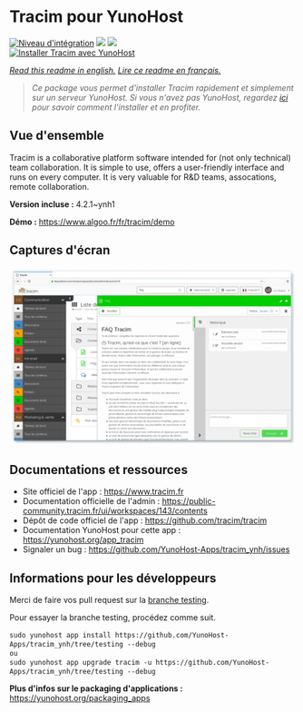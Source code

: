 # Tracim pour YunoHost

[![Niveau d'intégration](https://dash.yunohost.org/integration/tracim.svg)](https://dash.yunohost.org/appci/app/tracim) ![](https://ci-apps.yunohost.org/ci/badges/tracim.status.svg) ![](https://ci-apps.yunohost.org/ci/badges/tracim.maintain.svg)  
[![Installer Tracim avec YunoHost](https://install-app.yunohost.org/install-with-yunohost.svg)](https://install-app.yunohost.org/?app=tracim)

*[Read this readme in english.](./README.md)*
*[Lire ce readme en français.](./README_fr.md)*

> *Ce package vous permet d'installer Tracim rapidement et simplement sur un serveur YunoHost.
Si vous n'avez pas YunoHost, regardez [ici](https://yunohost.org/#/install) pour savoir comment l'installer et en profiter.*

## Vue d'ensemble

Tracim is a collaborative platform software intended for (not only technical) team collaboration. It is simple to use, offers a user-friendly interface and runs on every computer. It is very valuable for R&D teams, assocations, remote collaboration.


**Version incluse :** 4.2.1~ynh1

**Démo :** https://www.algoo.fr/fr/tracim/demo

## Captures d'écran

![](./doc/screenshots/feature_app_document.png)

## Documentations et ressources

* Site officiel de l'app : https://www.tracim.fr
* Documentation officielle de l'admin : https://public-community.tracim.fr/ui/workspaces/143/contents
* Dépôt de code officiel de l'app : https://github.com/tracim/tracim
* Documentation YunoHost pour cette app : https://yunohost.org/app_tracim
* Signaler un bug : https://github.com/YunoHost-Apps/tracim_ynh/issues

## Informations pour les développeurs

Merci de faire vos pull request sur la [branche testing](https://github.com/YunoHost-Apps/tracim_ynh/tree/testing).

Pour essayer la branche testing, procédez comme suit.
```
sudo yunohost app install https://github.com/YunoHost-Apps/tracim_ynh/tree/testing --debug
ou
sudo yunohost app upgrade tracim -u https://github.com/YunoHost-Apps/tracim_ynh/tree/testing --debug
```

**Plus d'infos sur le packaging d'applications :** https://yunohost.org/packaging_apps